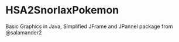 # HSA2SnorlaxPokemon
Basic Graphics in Java, Simplified JFrame and JPannel package from @salamander2
